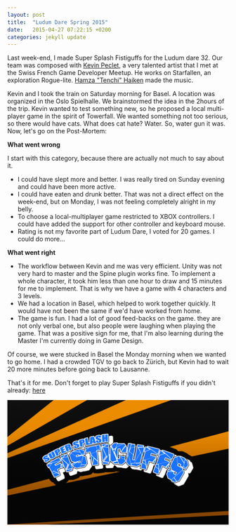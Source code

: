 ```yaml
---
layout: post
title:  "Ludum Dare Spring 2015"
date:   2015-04-27 07:22:15 +0200
categories: jekyll update
---
```

Last week-end, I made Super Splash Fistiguffs for the Ludum dare 32. Our team was composed with [Kevin Peclet](https://bsky.app/profile/hoot.bsky.social), a very talented artist that I met at the Swiss French Game Developer Meetup. He works on Starfallen, an exploration Rogue-lite. [Hamza \"Tenchi\" Haiken](https://twitter.com/2xhTenchi) made the music.

Kevin and I took the train on Saturday morning for Basel. A location was organized in the Oslo Spielhalle. We brainstormed the idea in the 2hours of the trip. Kevin wanted to test something new, so he proposed a local multi-player game in the spirit of Towerfall. We wanted something not too serious, so there would have cats. What does cat hate? Water. So, water gun it was. Now, let\'s go on the Post-Mortem:

<!--more-->

<strong>What went wrong</strong>

I start with this category, because there are actually not much to say about it.
- I could have slept more and better. I was really tired on Sunday evening and could have been more active.
- I could have eaten and drunk better. That was not a direct effect on the week-end, but on Monday, I was not feeling completely alright in my belly.
- To choose a local-multiplayer game restricted to XBOX controllers. I could have added the support for other controller and keyboard mouse.
- Rating is not my favorite part of Ludum Dare, I voted for 20 games. I could do more...

<strong>What went right</strong>

- The workflow between Kevin and me was very efficient. Unity was not very hard to master and the Spine plugin works fine. To implement a whole character, it took him less than one hour to draw and 15 minutes for me to implement. That is why we have a game with 4 characters and 3 levels.
- We had a location in Basel, which helped to work together quickly. It would have not been the same if we\'d have worked from home.
- The game is fun. I had a lot of good feed-backs on the game. they are not only verbal one, but also people were laughing when playing the game. That was a positive sign for me, that I\'m also learning during the Master I\'m currently doing in Game Design.

Of course, we were stucked in Basel the Monday morning when we wanted to go home. I had a crowded TGV to go back to Zürich, but Kevin had to wait 20 more minutes before going back to Lausanne.

That\'s it for me. Don\'t forget to play Super Splash Fistiguffs if you didn\'t already: [here](https://gamejolt.com/games/project-splash-super-splash-fisticuffs/61633)

![Super Splash Fisticuffs](/images/2015/04/start_screen.jpg)